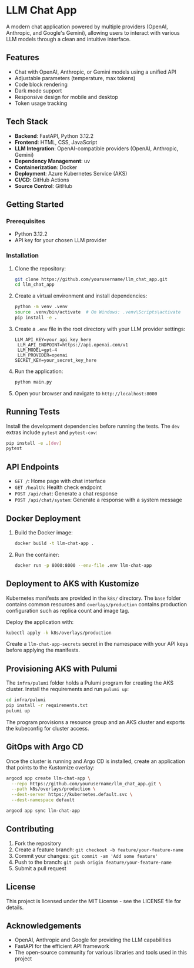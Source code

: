 # LLM Chat App

A modern chat application powered by multiple providers (OpenAI, Anthropic, and Google's Gemini), allowing users to interact with various LLM models through a clean and intuitive interface.

## Features

- Chat with OpenAI, Anthropic, or Gemini models using a unified API
- Adjustable parameters (temperature, max tokens)
- Code block rendering
- Dark mode support
- Responsive design for mobile and desktop
- Token usage tracking

## Tech Stack

- **Backend**: FastAPI, Python 3.12.2
- **Frontend**: HTML, CSS, JavaScript
- **LLM Integration**: OpenAI-compatible providers (OpenAI, Anthropic, Gemini)
- **Dependency Management**: uv
- **Containerization**: Docker
- **Deployment**: Azure Kubernetes Service (AKS)
- **CI/CD**: GitHub Actions
- **Source Control**: GitHub

## Getting Started

### Prerequisites

- Python 3.12.2
- API key for your chosen LLM provider

### Installation

1. Clone the repository:
   ```bash
   git clone https://github.com/yourusername/llm_chat_app.git
   cd llm_chat_app
   ```

2. Create a virtual environment and install dependencies:
   ```bash
   python -m venv .venv
   source .venv/bin/activate  # On Windows: .venv\Scripts\activate
   pip install -e .
   ```

3. Create a `.env` file in the root directory with your LLM provider settings:
   ```
   LLM_API_KEY=your_api_key_here
    LLM_API_ENDPOINT=https://api.openai.com/v1
    LLM_MODEL=gpt-4
    LLM_PROVIDER=openai
   SECRET_KEY=your_secret_key_here
   ```

4. Run the application:
   ```bash
   python main.py
   ```

5. Open your browser and navigate to `http://localhost:8000`

## Running Tests

Install the development dependencies before running the tests. The `dev` extras
include `pytest` and `pytest-cov`:

```bash
pip install -e .[dev]
pytest
```

## API Endpoints

- `GET /`: Home page with chat interface
- `GET /health`: Health check endpoint
- `POST /api/chat`: Generate a chat response
- `POST /api/chat/system`: Generate a response with a system message

## Docker Deployment

1. Build the Docker image:
   ```bash
   docker build -t llm-chat-app .
   ```

2. Run the container:
   ```bash
   docker run -p 8000:8000 --env-file .env llm-chat-app
   ```

## Deployment to AKS with Kustomize

Kubernetes manifests are provided in the `k8s/` directory. The `base` folder
contains common resources and `overlays/production` contains production
configuration such as replica count and image tag.

Deploy the application with:

```bash
kubectl apply -k k8s/overlays/production
```

Create a `llm-chat-app-secrets` secret in the namespace with your API keys
before applying the manifests.

## Provisioning AKS with Pulumi

The `infra/pulumi` folder holds a Pulumi program for creating the AKS cluster.
Install the requirements and run `pulumi up`:

```bash
cd infra/pulumi
pip install -r requirements.txt
pulumi up
```

The program provisions a resource group and an AKS cluster and exports the
kubeconfig for cluster access.

## GitOps with Argo CD

Once the cluster is running and Argo CD is installed, create an application that
points to the Kustomize overlay:

```bash
argocd app create llm-chat-app \
  --repo https://github.com/yourusername/llm_chat_app.git \
  --path k8s/overlays/production \
  --dest-server https://kubernetes.default.svc \
  --dest-namespace default

argocd app sync llm-chat-app
```

## Contributing

1. Fork the repository
2. Create a feature branch: `git checkout -b feature/your-feature-name`
3. Commit your changes: `git commit -am 'Add some feature'`
4. Push to the branch: `git push origin feature/your-feature-name`
5. Submit a pull request

## License

This project is licensed under the MIT License - see the LICENSE file for details.

## Acknowledgements

- OpenAI, Anthropic and Google for providing the LLM capabilities
- FastAPI for the efficient API framework
- The open-source community for various libraries and tools used in this project


